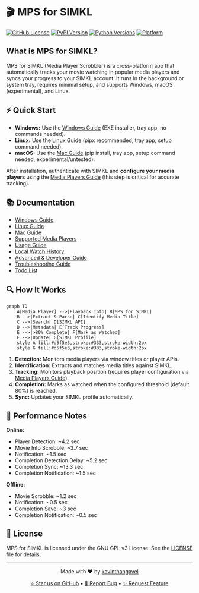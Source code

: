 # 🎬 MPS for SIMKL

[![GitHub License](https://img.shields.io/github/license/ByteTrix/Media-Player-Scrobbler-for-Simkl)](https://github.com/ByteTrix/Media-Player-Scrobbler-for-Simkl/blob/main/LICENSE)
[![PyPI Version](https://img.shields.io/pypi/v/simkl-mps)](https://pypi.org/project/simkl-mps/)
[![Python Versions](https://img.shields.io/pypi/pyversions/simkl-mps)](https://pypi.org/project/simkl-mps/)
[![Platform](https://img.shields.io/badge/platform-Windows%20%7C%20macOS%20%7C%20Linux-blue.svg)]()

## What is MPS for SIMKL?

MPS for SIMKL (Media Player Scrobbler) is a cross-platform app that automatically tracks your movie watching in popular media players and syncs your progress to your SIMKL account. It runs in the background or system tray, requires minimal setup, and supports Windows, macOS (experimental), and Linux.

## ⚡ Quick Start

- **Windows:** Use the [Windows Guide](windows-guide.md) (EXE installer, tray app, no commands needed).
- **Linux:** Use the [Linux Guide](linux-guide.md) (pipx recommended, tray app, setup command needed).
- **macOS:** Use the [Mac Guide](mac-guide.md) (pip install, tray app, setup command needed, experimental/untested).

After installation, authenticate with SIMKL and **configure your media players** using the [Media Players Guide](media-players.md) (this step is critical for accurate tracking).

## 📚 Documentation

- [Windows Guide](windows-guide.md)
- [Linux Guide](linux-guide.md)
- [Mac Guide](mac-guide.md)
- [Supported Media Players](media-players.md)
- [Usage Guide](usage.md)
- [Local Watch History](watch-history.md) <!-- NEW -->
- [Advanced & Developer Guide](configuration.md)
- [Troubleshooting Guide](troubleshooting.md)
- [Todo List](todo.md)

## 🔍 How It Works

```mermaid
graph TD
    A[Media Player] -->|Playback Info| B[MPS for SIMKL]
    B -->|Extract & Parse| C[Identify Media Title]
    C -->|Search| D[SIMKL API]
    D -->|Metadata| E[Track Progress]
    E -->|>80% Complete| F[Mark as Watched]
    F -->|Update| G[SIMKL Profile]
    style A fill:#d5f5e3,stroke:#333,stroke-width:2px
    style G fill:#d5f5e3,stroke:#333,stroke-width:2px
```

1. **Detection:** Monitors media players via window titles or player APIs.
2. **Identification:** Extracts and matches media titles against SIMKL.
3. **Tracking:** Monitors playback position (requires player configuration via [Media Players Guide](media-players.md)).
4. **Completion:** Marks as watched when the configured threshold (default 80%) is reached.
5. **Sync:** Updates your SIMKL profile automatically.

## 🚦 Performance Notes

**Online:**
- Player Detection: ~4.2 sec
- Movie Info Scrobble: ~3.7 sec
- Notification: ~1.5 sec
- Completion Detection Delay: ~5.2 sec
- Completion Sync: ~13.3 sec
- Completion Notification: ~1.5 sec

**Offline:**
- Movie Scrobble: ~1.2 sec
- Notification: ~0.5 sec
- Completion Save: ~3 sec
- Completion Notification: ~0.5 sec

## 📝 License

MPS for SIMKL is licensed under the GNU GPL v3 License. See the [LICENSE](https://github.com/ByteTrix/Media-Player-Scrobbler-for-Simkl/blob/main/LICENSE) file for details.

---

<div align="center">
  <p>Made with ❤️ by <a href="https://github.com/kavinthangavel">kavinthangavel</a></p>
  <p>
    <a href="https://github.com/ByteTrix/Media-Player-Scrobbler-for-Simkl/stargazers">⭐ Star us on GitHub</a> •
    <a href="https://github.com/ByteTrix/Media-Player-Scrobbler-for-Simkl/issues">🐞 Report Bug</a> •
    <a href="https://github.com/ByteTrix/Media-Player-Scrobbler-for-Simkl/issues">✨ Request Feature</a>
  </p>
</div>
